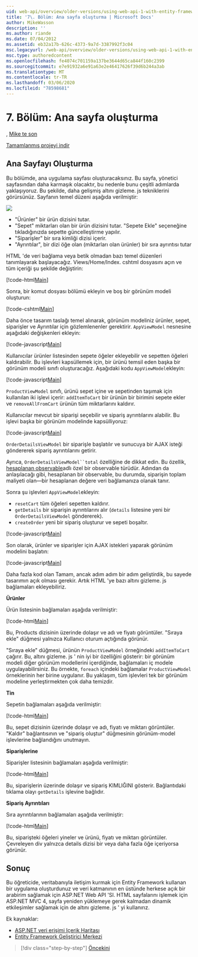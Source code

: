 ```yaml
---
uid: web-api/overview/older-versions/using-web-api-1-with-entity-framework-5/using-web-api-with-entity-framework-part-7
title: '7\. Bölüm: Ana sayfa oluşturma | Microsoft Docs'
author: MikeWasson
description: ''
ms.author: riande
ms.date: 07/04/2012
ms.assetid: eb32a17b-626c-4373-9a7d-3387992f3c04
msc.legacyurl: /web-api/overview/older-versions/using-web-api-1-with-entity-framework-5/using-web-api-with-entity-framework-part-7
msc.type: authoredcontent
ms.openlocfilehash: fe4074c701159a137be3644d65ca844f160c2399
ms.sourcegitcommit: e7e91932a6e91a63e2e46417626f39d6b244a3ab
ms.translationtype: MT
ms.contentlocale: tr-TR
ms.lasthandoff: 03/06/2020
ms.locfileid: "78598681"
---
```

# <a name="part-7-creating-the-main-page"></a>7\. Bölüm: Ana sayfa oluşturma

, [Mike te son](https://github.com/MikeWasson)

[Tamamlanmış projeyi indir](https://code.msdn.microsoft.com/ASP-NET-Web-API-with-afa30545)

## <a name="creating-the-main-page"></a>Ana Sayfayı Oluşturma

Bu bölümde, ana uygulama sayfası oluşturacaksınız. Bu sayfa, yönetici sayfasından daha karmaşık olacaktır, bu nedenle bunu çeşitli adımlarda yaklaşıyoruz. Bu şekilde, daha gelişmiş altını gizleme. js tekniklerini görürsünüz. Sayfanın temel düzeni aşağıda verilmiştir:

![](using-web-api-with-entity-framework-part-7/_static/image1.png)

- "Ürünler" bir ürün dizisini tutar.
- "Sepet" miktarları olan bir ürün dizisini tutar. "Sepete Ekle" seçeneğine tıkladığınızda sepette güncelleştirme yapılır.
- "Siparişler" bir sıra kimliği dizisi içerir.
- "Ayrıntılar", bir dizi öğe olan (miktarları olan ürünler) bir sıra ayrıntısı tutar

HTML 'de veri bağlama veya betik olmadan bazı temel düzenleri tanımlayarak başlayacağız. Views/Home/Index. cshtml dosyasını açın ve tüm içeriği şu şekilde değiştirin:

[!code-html[Main](using-web-api-with-entity-framework-part-7/samples/sample1.html)]

Sonra, bir komut dosyası bölümü ekleyin ve boş bir görünüm modeli oluşturun:

[!code-cshtml[Main](using-web-api-with-entity-framework-part-7/samples/sample2.cshtml)]

Daha önce tasarım taslağı temel alınarak, görünüm modeliniz ürünler, sepet, siparişler ve Ayrıntılar için gözlemlenenler gerektirir. `AppViewModel` nesnesine aşağıdaki değişkenleri ekleyin:

[!code-javascript[Main](using-web-api-with-entity-framework-part-7/samples/sample3.js)]

Kullanıcılar ürünler listesinden sepete öğeler ekleyebilir ve sepetten öğeleri kaldırabilir. Bu işlevleri kapsüllemek için, bir ürünü temsil eden başka bir görünüm modeli sınıfı oluşturacağız. Aşağıdaki kodu `AppViewModel`ekleyin:

[!code-javascript[Main](using-web-api-with-entity-framework-part-7/samples/sample4.js?highlight=4)]

`ProductViewModel` sınıfı, ürünü sepet içine ve sepetinden taşımak için kullanılan iki işlevi içerir: `addItemToCart` bir ürünün bir birimini sepete ekler ve `removeAllFromCart` ürünün tüm miktarlarını kaldırır.

Kullanıcılar mevcut bir siparişi seçebilir ve sipariş ayrıntılarını alabilir. Bu işlevi başka bir görünüm modelinde kapsülliyoruz:

[!code-javascript[Main](using-web-api-with-entity-framework-part-7/samples/sample5.js?highlight=4)]

`OrderDetailsViewModel` bir siparişle başlatılır ve sunucuya bir AJAX isteği göndererek sipariş ayrıntılarını getirir.

Ayrıca, `OrderDetailsViewModel``total` özelliğine de dikkat edin. Bu özellik, [hesaplanan observable](http://knockoutjs.com/documentation/computedObservables.html)adlı özel bir observable türüdür. Adından da anlaşılacağı gibi, hesaplanan bir observable, bu durumda, siparişin toplam maliyeti olan&#8212;bir hesaplanan değere veri bağlamanıza olanak tanır.

Sonra şu işlevleri `AppViewModel`ekleyin:

- `resetCart` tüm öğeleri sepetten kaldırır.
- `getDetails` bir siparişin ayrıntılarını alır (`details` listesine yeni bir `OrderDetailsViewModel` göndererek).
- `createOrder` yeni bir sipariş oluşturur ve sepeti boşaltır.

[!code-javascript[Main](using-web-api-with-entity-framework-part-7/samples/sample6.js?highlight=4)]

Son olarak, ürünler ve siparişler için AJAX istekleri yaparak görünüm modelini başlatın:

[!code-javascript[Main](using-web-api-with-entity-framework-part-7/samples/sample7.js)]

Daha fazla kod olan Tamam, ancak adım adım bir adım geliştirdik, bu sayede tasarımın açık olması gerekir. Artık HTML 'ye bazı altını gizleme. js bağlamaları ekleyebiliriz.

**Ürünler**

Ürün listesinin bağlamaları aşağıda verilmiştir:

[!code-html[Main](using-web-api-with-entity-framework-part-7/samples/sample8.html)]

Bu, Products dizisinin üzerinde dolaşır ve adı ve fiyatı görüntüler. "Sıraya ekle" düğmesi yalnızca Kullanıcı oturum açtığında görünür.

"Sıraya ekle" düğmesi, ürünün `ProductViewModel` örneğindeki `addItemToCart` çağırır. Bu, altını gizleme. js ' nin iyi bir özelliğini gösterir: bir görünüm modeli diğer görünüm modellerini içerdiğinde, bağlamaları iç modele uygulayabilirsiniz. Bu örnekte, `foreach` içindeki bağlamalar `ProductViewModel` örneklerinin her birine uygulanır. Bu yaklaşım, tüm işlevleri tek bir görünüm modeline yerleştirmekten çok daha temizdir.

**Tin**

Sepetin bağlamaları aşağıda verilmiştir:

[!code-html[Main](using-web-api-with-entity-framework-part-7/samples/sample9.html)]

Bu, sepet dizisinin üzerinde dolaşır ve adı, fiyatı ve miktarı görüntüler. "Kaldır" bağlantısının ve "sipariş oluştur" düğmesinin görünüm-model işlevlerine bağlandığını unutmayın.

**Siparişlerine**

Siparişler listesinin bağlamaları aşağıda verilmiştir:

[!code-html[Main](using-web-api-with-entity-framework-part-7/samples/sample10.html)]

Bu, siparişlerin üzerinde dolaşır ve sipariş KIMLIĞINI gösterir. Bağlantıdaki tıklama olayı `getDetails` işlevine bağlıdır.

**Sipariş Ayrıntıları**

Sıra ayrıntılarının bağlamaları aşağıda verilmiştir:

[!code-html[Main](using-web-api-with-entity-framework-part-7/samples/sample11.html)]

Bu, siparişteki öğeleri yineler ve ürünü, fiyatı ve miktarı görüntüler. Çevreleyen div yalnızca details dizisi bir veya daha fazla öğe içeriyorsa görünür.

## <a name="conclusion"></a>Sonuç

Bu öğreticide, veritabanıyla iletişim kurmak için Entity Framework kullanan bir uygulama oluşturdunuz ve veri katmanının en üstünde herkese açık bir arabirim sağlamak için ASP.NET Web API 'SI. HTML sayfalarını işlemek için ASP.NET MVC 4, sayfa yeniden yüklemeye gerek kalmadan dinamik etkileşimler sağlamak için de altını gizleme. js ' yi kullanırız.

Ek kaynaklar:

- [ASP.NET veri erişimi Içerik Haritası](https://msdn.microsoft.com/library/6759sth4.aspx)
- [Entity Framework Geliştirici Merkezi](https://msdn.microsoft.com/data/ef)

> [!div class="step-by-step"]
> [Öncekini](using-web-api-with-entity-framework-part-6.md)
